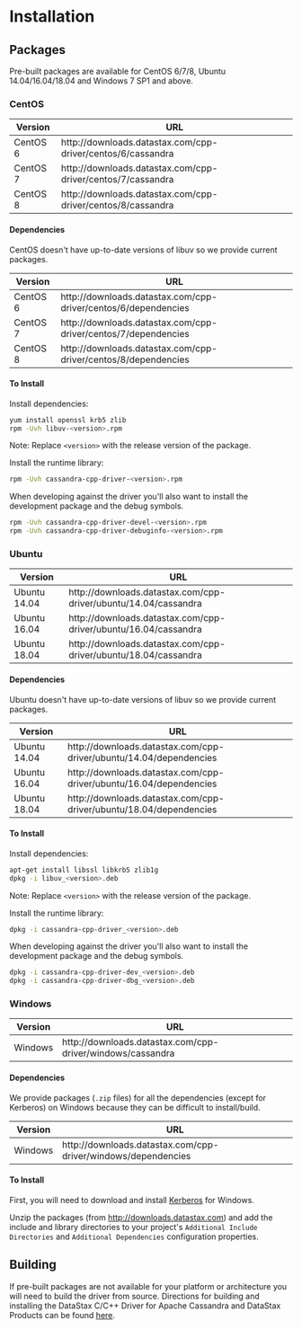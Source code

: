 # Installation

## Packages

Pre-built packages are available for CentOS 6/7/8, Ubuntu 14.04/16.04/18.04 and
Windows 7 SP1 and above.

### CentOS

<table class="table table-striped table-hover table-condensed">
  <thead>
  <tr>
   <th>Version</th>
   <th>URL</th>
  </tr>
  </thead>

  <tbody>
  <tr>
   <td>CentOS 6</td>
   <td>http://downloads.datastax.com/cpp-driver/centos/6/cassandra</td>
  </tr>
  <tr>
   <td>CentOS 7</td>
   <td>http://downloads.datastax.com/cpp-driver/centos/7/cassandra</td>
  </tr>
  <tr>
   <td>CentOS 8</td>
   <td>http://downloads.datastax.com/cpp-driver/centos/8/cassandra</td>
  </tr>
  </tbody>
</table>

#### Dependencies

CentOS doesn't have up-to-date versions of libuv so we provide current packages.

<table class="table table-striped table-hover table-condensed">
  <thead>
  <tr>
   <th>Version</th>
   <th>URL</th>
  </tr>
  </thead>

  <tbody>
  <tr>
   <td>CentOS 6</td>
   <td>http://downloads.datastax.com/cpp-driver/centos/6/dependencies</td>
  </tr>
  <tr>
   <td>CentOS 7</td>
   <td>http://downloads.datastax.com/cpp-driver/centos/7/dependencies</td>
  </tr>
  <tr>
   <td>CentOS 8</td>
   <td>http://downloads.datastax.com/cpp-driver/centos/8/dependencies</td>
  </tr>
  </tbody>
</table>

#### To Install

Install dependencies:

```bash
yum install openssl krb5 zlib
rpm -Uvh libuv-<version>.rpm
```

Note: Replace `<version>` with the release version of the package.

Install the runtime library:

```bash
rpm -Uvh cassandra-cpp-driver-<version>.rpm
```

When developing against the driver you'll also want to install the development
package and the debug symbols.

```bash
rpm -Uvh cassandra-cpp-driver-devel-<version>.rpm
rpm -Uvh cassandra-cpp-driver-debuginfo-<version>.rpm
```

### Ubuntu

<table class="table table-striped table-hover table-condensed">
  <thead>
  <tr>
   <th>Version</th>
   <th>URL</th>
  </tr>
  </thead>

  <tbody>
  <tr>
   <td>Ubuntu 14.04</td>
   <td>http://downloads.datastax.com/cpp-driver/ubuntu/14.04/cassandra</td>
  </tr>
  <tr>
   <td>Ubuntu 16.04</td>
   <td>http://downloads.datastax.com/cpp-driver/ubuntu/16.04/cassandra</td>
  </tr>
  <tr>
   <td>Ubuntu 18.04</td>
   <td>http://downloads.datastax.com/cpp-driver/ubuntu/18.04/cassandra</td>
  </tr>
  </tbody>
</table>

#### Dependencies

Ubuntu doesn't have up-to-date versions of libuv so we provide current packages.

<table class="table table-striped table-hover table-condensed">
  <thead>
  <tr>
   <th>Version</th>
   <th>URL</th>
  </tr>
  </thead>

  <tbody>
  <tr>
   <td>Ubuntu 14.04</td>
   <td>http://downloads.datastax.com/cpp-driver/ubuntu/14.04/dependencies</td>
  </tr>
  <tr>
   <td>Ubuntu 16.04</td>
   <td>http://downloads.datastax.com/cpp-driver/ubuntu/16.04/dependencies</td>
  </tr>
  <tr>
   <td>Ubuntu 18.04</td>
   <td>http://downloads.datastax.com/cpp-driver/ubuntu/18.04/dependencies</td>
  </tr>
  </tbody>
</table>

#### To Install

Install dependencies:

```bash
apt-get install libssl libkrb5 zlib1g
dpkg -i libuv_<version>.deb
```

Note: Replace `<version>` with the release version of the package.

Install the runtime library:

```bash
dpkg -i cassandra-cpp-driver_<version>.deb
```

When developing against the driver you'll also want to install the development
package and the debug symbols.

```bash
dpkg -i cassandra-cpp-driver-dev_<version>.deb
dpkg -i cassandra-cpp-driver-dbg_<version>.deb
```

### Windows

<table class="table table-striped table-hover table-condensed">
  <thead>
  <tr>
   <th>Version</th>
    <th>URL</th>
  </tr>
  </thead>

  <tbody>
  <tr>
   <td>Windows</td>
   <td>http://downloads.datastax.com/cpp-driver/windows/cassandra</td>
  </tr>
  </tbody>
</table>

#### Dependencies

We provide packages (`.zip` files) for all the dependencies (except for
Kerberos) on Windows because they can be difficult to install/build.

<table class="table table-striped table-hover table-condensed">
  <thead>
  <tr>
   <th>Version</th>
   <th>URL</th>
  </tr>
  </thead>

  <tbody>
  <tr>
   <td>Windows</td>
   <td>http://downloads.datastax.com/cpp-driver/windows/dependencies</td>
  </tr>
  </tbody>
</table>

#### To Install

First, you will need to download and install [Kerberos] for Windows.

Unzip the packages (from http://downloads.datastax.com) and add the include and
library directories to your project's `Additional Include Directories` and
`Additional Dependencies` configuration properties.

## Building

If pre-built packages are not available for your platform or architecture you
will need to build the driver from source. Directions for building and
installing the DataStax C/C++ Driver for Apache Cassandra and DataStax Products
can be found [here](/topics/building/).

[Kerberos]: https://web.mit.edu/kerberos
